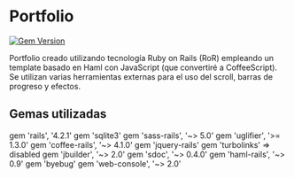 # Portfolio

[![Gem Version](https://badge.fury.io/rb/haml.svg)](http://rubygems.org/gems/rails)

Portfolio creado utilizando tecnología Ruby on Rails (RoR) empleando
un template basado en Haml con JavaScript (que convertiré a CoffeeScript).
Se utilizan varias herramientas externas para el uso del scroll, barras de
progreso y efectos.

## Gemas utilizadas

gem 'rails', '4.2.1'
gem 'sqlite3'
gem 'sass-rails', '~> 5.0'
gem 'uglifier', '>= 1.3.0'
gem 'coffee-rails', '~> 4.1.0'
gem 'jquery-rails'
gem 'turbolinks' => disabled
gem 'jbuilder', '~> 2.0'
gem 'sdoc', '~> 0.4.0'
gem 'haml-rails', '~> 0.9'
gem 'byebug'
gem 'web-console', '~> 2.0'
